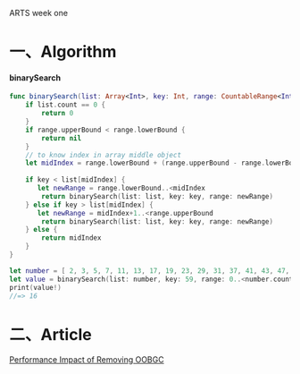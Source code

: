 ARTS week one

# 一、Algorithm

#### binarySearch

```swift
func binarySearch(list: Array<Int>, key: Int, range: CountableRange<Int>) -> Int? {
    if list.count == 0 {
        return 0
    }
    if range.upperBound < range.lowerBound {
        return nil
    }
    // to know index in array middle object
    let midIndex = range.lowerBound + (range.upperBound - range.lowerBound)/2
    
    if key < list[midIndex] {
       let newRange = range.lowerBound..<midIndex
        return binarySearch(list: list, key: key, range: newRange)
    } else if key > list[midIndex] {
       let newRange = midIndex+1..<range.upperBound
        return binarySearch(list: list, key: key, range: newRange)
    } else {
        return midIndex
    }
}

let number = [ 2, 3, 5, 7, 11, 13, 17, 19, 23, 29, 31, 37, 41, 43, 47, 53, 59, 61, 67 ]
let value = binarySearch(list: number, key: 59, range: 0..<number.count)
print(value!)
//=> 16

```

# 二、Article
[Performance Impact of Removing OOBGC](https://githubengineering.com/removing-oobgc/)
